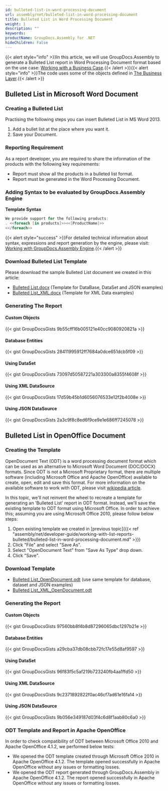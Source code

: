 ```yaml
---
id: bulleted-list-in-word-processing-document
url: assembly/net/bulleted-list-in-word-processing-document
title: Bulleted List in Word Processing Document
weight: 1
description: ""
keywords: 
productName: GroupDocs.Assembly for .NET
hideChildren: False
---
```

{{< alert style="info" >}}In this article, we will use GroupDocs.Assembly to generate a Bulleted List report in Word Processing Document format based on the use case: [Working with a Business Case](https://docs.groupdocs.com/assembly/net/working-with-a-business-case/).{{< /alert >}}{{< alert style="info" >}}The code uses some of the objects defined in [The Business Layer](https://docs.groupdocs.com/assembly/net/the-business-layer/).{{< /alert >}}

## Bulleted List in Microsoft Word Document

### Creating a Bulleted List

Practising the following steps you can insert Bulleted List in MS Word 2013.

1.  Add a bullet list at the place where you want it.
2.  Save your Document.

### Reporting Requirement

As a report developer, you are required to share the information of the products with the following key requirements:

*   Report must show all the products in a bulleted list format.
*   Report must be generated in the Word Processing Document.

### Adding Syntax to be evaluated by GroupDocs.Assembly Engine

**Template Syntax**

```csharp
We provide support for the following products:
. <<foreach [in products]>><<[ProductName]>>
<</foreach>>

```

{{< alert style="success" >}}For detailed technical information about syntax, expressions and report generation by the engine, please visit: [Working with GroupDocs.Assembly Engine](https://docs.groupdocs.com/assembly/net/working-with-groupdocs-assembly-engine/).{{< /alert >}}

### Download Bulleted List Template

Please download the sample Bulleted List document we created in this article:

*   [Bulleted List.docx](https://github.com/groupdocsassembly/GroupDocs_Assembly_NET/blob/master/Examples/Data/Source/Word%20Templates/Bulleted%20List.docx?raw=true) (Template for DataBase, DataSet and JSON examples)
*   [Bulleted List\_XML.docx](https://github.com/atirtahirgroupdocs/GroupDocs_Assembly_NET/blob/master/Examples/Data/Source/Word%20Templates/Bulleted%20List_XML.docx?raw=true) (Template for XML Data examples)

### Generating The Report

#### Custom Objects

{{< gist GroupDocsGists 9b55cff16b005121e40cc9080920821a >}}



#### Database Entities

{{< gist GroupDocsGists 28411995912ff7684a0dce651dcb5f09 >}}



#### Using DataSet

{{< gist GroupDocsGists 73097d50587221a303300a8355f4608f >}}



#### Using XML DataSource

{{< gist GroupDocsGists 17d59b45b1d6056076533e12f2b4008e >}}



#### Using JSON DataSource

{{< gist GroupDocsGists 2a3c9f8c8ed6f9ce9e1e686ff7245078 >}}



## Bulleted List in OpenOffice Document

### Creating the Template

OpenDocument Text (ODT) is a word processing document format which can be used as an alternative to Microsoft Word Document (DOC/DOCX) formats. Since ODT is not a Microsoft Proprietary format, there are multiple software (including Microsoft Office and Apache OpenOffice) available to create, open, edit and save this format. For more information on the available software to work with ODT, please visit [wikipedia article](https://en.wikipedia.org/wiki/OpenDocument#Software).

In this topic, we'll not reinvent the wheel to recreate a template for generating an 'Bulleted List' report in ODT format. Instead, we'll save the existing template to ODT format using Microsoft Office. In order to achieve this; assuming you are using Microsoft Office 2010, please follow below steps:

1.  Open existing template we created in [previous topic]({{< ref "assembly/net/developer-guide/working-with-list-reports-bulleted/bulleted-list-in-word-processing-document.md" >}})
2.  Click "File" and select "Save As".
3.  Select "OpenDocument Text" from "Save As Type" drop down.
4.  Click "Save".

### Download Template

*   [Bulleted List\_OpenDocument.odt](https://github.com/groupdocsassembly/GroupDocs_Assembly_NET/blob/master/Examples/Data/Source/Word%20Templates/Bulleted%20List_OpenDocument.odt?raw=true) (use same template for database, dataset and JSON examples)
*   [Bulleted List\_XML\_OpenDocument.odt](https://github.com/groupdocsassembly/GroupDocs_Assembly_NET/blob/master/Examples/Data/Source/Word%20Templates/Bulleted%20List_XML_OpenDocument.odt?raw=true)

### Generating the Report

#### Custom Objects

{{< gist GroupDocsGists 97560bb8f4b8d87296065dbc1297b21e >}}



#### Database Entities

{{< gist GroupDocsGists a29cba37db08cbb72fc17e55d8af9597 >}}



#### Using DataSet

{{< gist GroupDocsGists 96f83f5c5af219b723240fb4aa1ffd50 >}}



#### Using XML DataSource

{{< gist GroupDocsGists 9c2371892822f0ac46cf7ad61e16fa14 >}}



#### Using JSON DataSource

{{< gist GroupDocsGists 9b056e349187d03f4c6d8f1aab80c6a0 >}}



### ODT Template and Report in Apache OpenOffice

In order to check compatibility of ODT between Microsoft Office 2010 and Apache OpenOffice 4.1.2, we performed below tests:

*   We opened the ODT template created through Microsoft Office 2010 in Apache OpenOffice 4.1.2. The template opened successfully in Apache OpenOffice without any issues or formatting losses.
*   We opened the ODT report generated through GroupDocs.Assembly in Apache OpenOffice 4.1.2. The report opened successfully in Apache OpenOffice without any issues or formatting losses.
